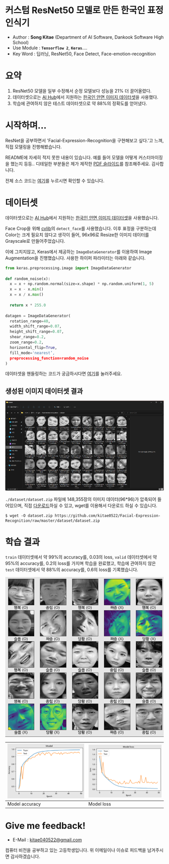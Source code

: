 # 커스텀 ResNet50 모델로 만든 한국인 표정 인식기

- Author : **Song Kitae** (Department of AI Software, Dankook Software High School)
- Use Module : **`Tensorflow 2`**, **`Keras`**....
- Key Word : 딥러닝, ResNet50, Face Detect, Face-emotion-recognition

# 요약

1. ResNet50 모델을 일부 수정해서 순정 모델보다 성능을 21% 더 끌어올렸다.
2. 데이터셋으로는 [AI Hub](https://aihub.or.kr)에서 지원하는 [한국인 안면 이미지 데이터셋](https://aihub.or.kr/aidata/27716)을 사용했다.
3. 학습에 관여하지 않은 테스트 데이터셋으로 약 88%의 정확도를 얻어냈다.

# 시작하며...

ResNet을 공부하면서 'Facial-Expression-Recognition을 구현해보고 싶다.'고 느껴, 직접 모델링을 진행해봤습니다.

README에 자세히 적지 못한 내용이 있습니다. 예를 들어 모델을 어떻게 커스터마이징을 했는지 등등..
디테일한 부분들은 제가 제작한 [PDF 슬라이드](./slide.pdf)를 참조해주세요. 감사합니다.

전체 소스 코드는 [여기](./facial-expression-recognition.ipynb)를 누르시면 확인할 수 있습니다.

# 데이터셋

데이터셋으로는 [AI Hub](https://aihub.or.kr)에서 지원하는 [한국인 안면 이미지 데이터셋](https://aihub.or.kr/aidata/27716)을 사용했습니다.

Face Crop을 위해 [cvlib](https://github.com/arunponnusamy/cvlib)의 `detect_face`를 사용했습니다. 이후 표정을 구분하는데 Color는 크게 필요치 않다고 생각이 들어, 96x96로 Resize한 이미지 데이터를 Grayscale로 만들어주었습니다.

이에 그치지않고, Keras에서 제공하는 `ImageDataGenerator`를 이용하여 Image Augmentation을 진행했습니다. 사용한 하이퍼 파라미터는 아래와 같습니다.

```python
from keras.preprocessing.image import ImageDataGenerator

def random_noise(x):
  x = x + np.random.normal(size=x.shape) * np.random.uniform(1, 5)
  x = x - x.min()
  x = x / x.max()
           
  return x * 255.0

datagen = ImageDataGenerator(
  rotation_range=40,
  width_shift_range=0.07,
  height_shift_range=0.07,
  shear_range=0.2,
  zoom_range=0.2,
  horizontal_flip=True,
  fill_mode='nearest’,
  preprocessing_function=random_noise
)
```

데이터셋을 핸들링하는 코드가 궁금하시다면 [여기](./utils.py)를 눌러주세요.

## 생성된 이미지 데이터셋 결과

<center>

![결과물](./docs/dataset_result.png)

</center>

`./dataset/dataset.zip` 파일에 148,355장의 이미지 데이터(96\*96)가 압축되어 들어있으며, 직접 [다운로드](https://github.com/kitae0522/Facial-Expression-Recognition/raw/master/dataset/dataset.zip)하실 수 있고, wget를 이용해서 다운로드 하실 수 있습니다.

```shell
$ wget -O dataset.zip https://github.com/kitae0522/Facial-Expression-Recognition/raw/master/dataset/dataset.zip
```

# 학습 결과

`train` 데이터셋에서 약 99%의 accuracy를, 0.03의 loss, `valid` 데이터셋에서 약 95%의 accuracy를, 0.2의 loss를 가지며 학습을 완료했고, 학습에 관여하지 않은 `test` 데이터셋에서 약 88%의 accuracy를, 0.6의 loss를 기록했습니다.

<center>

![학습 결과](./docs/model_predict.png)

</center>

| <img src="./docs/model_acc.png" width="480px"> | <img src="./docs/model_loss.png" width="480px"> |
| ---------------------------------------------- | ----------------------------------------------- |
| Model accuracy                                 | Model loss                                      |

# Give me feedback!

- E-Mail : kitae040522@gmail.com

컴퓨터 비전을 공부하고 있는 고등학생입니다. 위 이메일이나 이슈로 피드백을 남겨주시면 감사하겠습니다.

